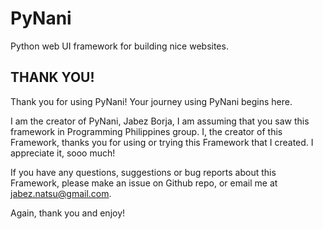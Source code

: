# PyNani
Python web UI framework for building nice websites.

## THANK YOU!
Thank you for using PyNani! Your journey using PyNani begins here.

I am the creator of PyNani, Jabez Borja, I am assuming that you saw this framework in Programming Philippines group.
I, the creator of this Framework, thanks you for using or trying this Framework that I created. I appreciate it, sooo much!

If you have any questions, suggestions or bug reports about this Framework, please make an issue on Github repo, or email me at jabez.natsu@gmail.com.

Again, thank you and enjoy!


